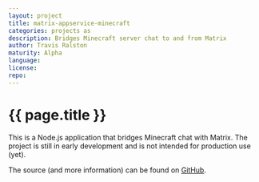 ```yaml
---
layout: project
title: matrix-appservice-minecraft
categories: projects as
description: Bridges Minecraft server chat to and from Matrix
author: Travis Ralston
maturity: Alpha
language: 
license: 
repo: 
---
```


# {{ page.title }}
This is a Node.js application that bridges Minecraft chat with Matrix. The project is still in early development and is not intended for production use (yet).

The source (and more information) can be found on [GitHub](https://github.com/turt2live/matrix-appservice-minecraft).
